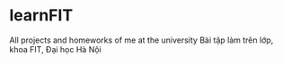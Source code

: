 # learnFIT
All projects and homeworks of me at the university
Bài tập làm trên lớp, khoa FIT, Đại học Hà Nội
